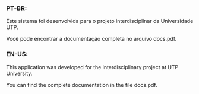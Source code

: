 ### PT-BR: 

Este sistema foi desenvolvida para o projeto interdisciplinar da Universidade UTP.

Você pode encontrar a documentação completa no arquivo docs.pdf.

###  EN-US: 

This application was developed for the interdisciplinary project at UTP University.

You can find the complete documentation in the file docs.pdf.

